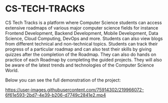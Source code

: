 # CS-TECH-TRACKS
CS Tech Tracks is a platform where Computer Science students can access extensive   roadmaps of various major computer science fields for instance Frontend Development, Backend Development, Mobile Development, Data Science, Cloud Computing, DevOps and more. Students can also view blogs from different technical and non-technical topics. Students can track their progress of a particular roadmap and can also test their skills by giving quizzes after the completion of the Roadmap. They can also do hands on practice of each Roadmap by completing the guided projects. They will also be aware of the latest trends and technologies of the Computer Science World.

Below you can see the full demonstration of the project:

https://user-images.githubusercontent.com/75914302/219966072-6f61e593-2bd7-4e39-b206-d7749c2841e2.mp4






